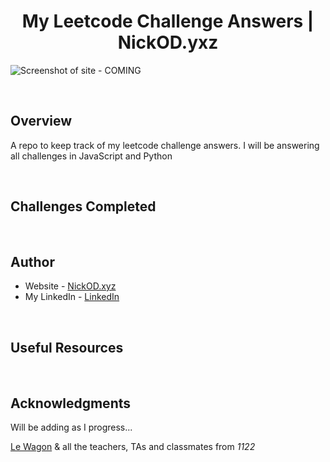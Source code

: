 <h1 align="center">My Leetcode Challenge Answers | NickOD.yxz</h1>

![Screenshot of site - COMING]()

<br>

## Overview

A repo to keep track of my leetcode challenge answers. I will be answering all challenges in JavaScript and Python

<br>

## Challenges Completed

<br>

## Author

- Website - [NickOD.xyz](http://www.NickOD.xyz)
- My LinkedIn - [LinkedIn](https://www.linkedin.com/in/nick-odonoghue/)

<br>

## Useful Resources

<br>

## Acknowledgments

Will be adding as I progress...

[Le Wagon](https://www.lewagon.com/) & all the teachers, TAs and classmates from <em>1122</em>
